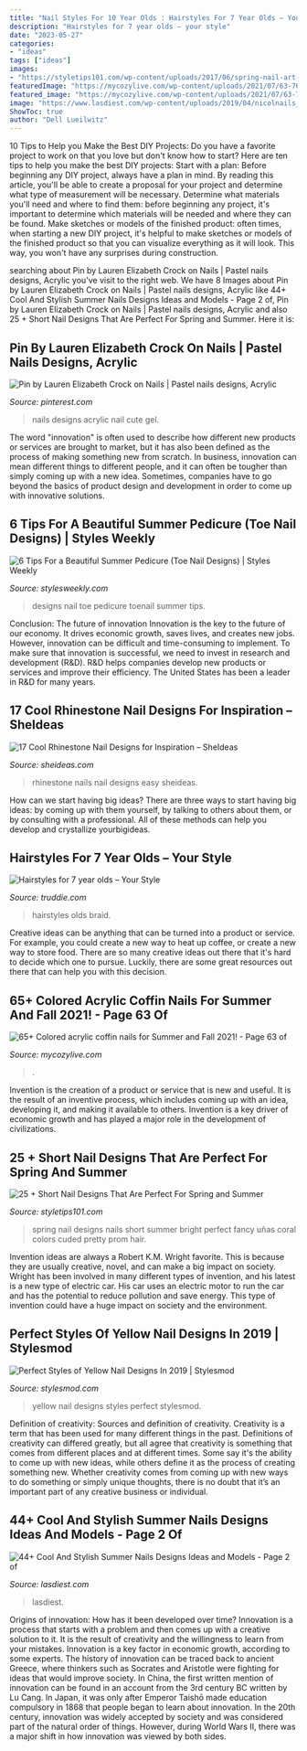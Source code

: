 ```yaml
---
title: "Nail Styles For 10 Year Olds : Hairstyles For 7 Year Olds – Your Style"
description: "Hairstyles for 7 year olds – your style"
date: "2023-05-27"
categories:
- "ideas"
tags: ["ideas"]
images:
- "https://styletips101.com/wp-content/uploads/2017/06/spring-nail-art-25.jpg"
featuredImage: "https://mycozylive.com/wp-content/uploads/2021/07/63-768x1365.jpg"
featured_image: "https://mycozylive.com/wp-content/uploads/2021/07/63-768x1365.jpg"
image: "https://www.lasdiest.com/wp-content/uploads/2019/04/nicolnails_56563300_563029607525640_5007684453075786341_n-e1555898409262-563x1024.jpg"
ShowToc: true
author: "Dell Lueilwitz"
---
```



10 Tips to Help you Make the Best DIY Projects:
Do you have a favorite project to work on that you love but don't know how to start? Here are ten tips to help you make the best DIY projects: 
Start with a plan: Before beginning any DIY project, always have a plan in mind. By reading this article, you'll be able to create a proposal for your project and determine what type of measurement will be necessary. Determine what materials you'll need and where to find them: before beginning any project, it's important to determine which materials will be needed and where they can be found. Make sketches or models of the finished product: often times, when starting a new DIY project, it's helpful to make sketches or models of the finished product so that you can visualize everything as it will look. This way, you won't have any surprises during construction.

	

		
searching about Pin by Lauren Elizabeth Crock on Nails | Pastel nails designs, Acrylic you've visit to the right web. We have 8 Images about Pin by Lauren Elizabeth Crock on Nails | Pastel nails designs, Acrylic like 44+ Cool And Stylish Summer Nails Designs Ideas and Models - Page 2 of, Pin by Lauren Elizabeth Crock on Nails | Pastel nails designs, Acrylic and also 25 + Short Nail Designs That Are Perfect For Spring and Summer. Here it is:
		
    
## Pin By Lauren Elizabeth Crock On Nails | Pastel Nails Designs, Acrylic

<img loading=lazy src="https://i.pinimg.com/originals/d4/08/11/d40811761f417c4ce14bff87b5da3e5a.jpg" onerror="this.onerror=null;this.src='https://tse2.mm.bing.net/th?id=OIP.m1WBYoeXirqtNSEkcl4DsgHaJ6&amp;pid=15.1';" alt="Pin by Lauren Elizabeth Crock on Nails | Pastel nails designs, Acrylic">

_Source: pinterest.com_

>nails designs acrylic nail cute gel. 

	

The word "innovation" is often used to describe how different new products or services are brought to market, but it has also been defined as the process of making something new from scratch. In business, innovation can mean different things to different people, and it can often be tougher than simply coming up with a new idea. Sometimes, companies have to go beyond the basics of product design and development in order to come up with innovative solutions.

    
## 6 Tips For A Beautiful Summer Pedicure (Toe Nail Designs) | Styles Weekly

<img loading=lazy src="http://www.stylesweekly.com/wp-content/uploads/2018/05/toenail-designs-21.jpg" onerror="this.onerror=null;this.src='https://tse2.mm.bing.net/th?id=OIP.hOmjv8-B3mKuLLMl_rPDJAHaHa&amp;pid=15.1';" alt="6 Tips For a Beautiful Summer Pedicure (Toe Nail Designs) | Styles Weekly">

_Source: stylesweekly.com_

>designs nail toe pedicure toenail summer tips. 

	

Conclusion: The future of innovation
Innovation is the key to the future of our economy. It drives economic growth, saves lives, and creates new jobs. However, innovation can be difficult and time-consuming to implement. To make sure that innovation is successful, we need to invest in research and development (R&D). R&D helps companies develop new products or services and improve their efficiency.
The United States has been a leader in R&D for many years.

    
## 17 Cool Rhinestone Nail Designs For Inspiration – SheIdeas

<img loading=lazy src="https://www.sheideas.com/wp-content/uploads/2016/10/Easy-Rhinestone-Nails-Ideas-for-Long-Nails-2017.jpg" onerror="this.onerror=null;this.src='https://tse3.mm.bing.net/th?id=OIP.FhQhSDcSPZrYb44muIYN0wHaGl&amp;pid=15.1';" alt="17 Cool Rhinestone Nail Designs for Inspiration – SheIdeas">

_Source: sheideas.com_

>rhinestone nails nail designs easy sheideas. 

	

How can we start having big ideas?
There are three ways to start having big ideas: by coming up with them yourself, by talking to others about them, or by consulting with a professional. All of these methods can help you develop and crystallize yourbigideas.

    
## Hairstyles For 7 Year Olds – Your Style

<img loading=lazy src="https://truddie.com/images5/0418/hairstyles-for-7-year-olds/hairstyles-for-7-year-olds-16_13.jpg" onerror="this.onerror=null;this.src='https://tse4.mm.bing.net/th?id=OIP.ZHKqABlzakT5ttSmlOQQ8wAAAA&amp;pid=15.1';" alt="Hairstyles for 7 year olds – Your Style">

_Source: truddie.com_

>hairstyles olds braid. 

	

Creative ideas can be anything that can be turned into a product or service. For example, you could create a new way to heat up coffee, or create a new way to store food. There are so many creative ideas out there that it's hard to decide which one to pursue. Luckily, there are some great resources out there that can help you with this decision.

    
## 65+ Colored Acrylic Coffin Nails For Summer And Fall 2021! - Page 63 Of

<img loading=lazy src="https://mycozylive.com/wp-content/uploads/2021/07/63-768x1365.jpg" onerror="this.onerror=null;this.src='https://tse4.mm.bing.net/th?id=OIP.M4CJnEPmps_D-JcdXv4p8QHaNK&amp;pid=15.1';" alt="65+ Colored acrylic coffin nails for Summer and Fall 2021! - Page 63 of">

_Source: mycozylive.com_

>. 

	

Invention is the creation of a product or service that is new and useful. It is the result of an inventive process, which includes coming up with an idea, developing it, and making it available to others. Invention is a key driver of economic growth and has played a major role in the development of civilizations.

    
## 25 + Short Nail Designs That Are Perfect For Spring And Summer

<img loading=lazy src="https://styletips101.com/wp-content/uploads/2017/06/spring-nail-art-25.jpg" onerror="this.onerror=null;this.src='https://tse4.mm.bing.net/th?id=OIP.zNpo1HJEr7FvH_EoaI7ohgHaMC&amp;pid=15.1';" alt="25 + Short Nail Designs That Are Perfect For Spring and Summer">

_Source: styletips101.com_

>spring nail designs nails short summer bright perfect fancy uñas coral colors cuded pretty prom hair. 

	

Invention ideas are always a Robert K.M. Wright favorite. This is because they are usually creative, novel, and can make a big impact on society. Wright has been involved in many different types of invention, and his latest is a new type of electric car. His car uses an electric motor to run the car and has the potential to reduce pollution and save energy. This type of invention could have a huge impact on society and the environment.

    
## Perfect Styles Of Yellow Nail Designs In 2019 | Stylesmod

<img loading=lazy src="https://i1.wp.com/stylesmod.com/wp-content/uploads/2019/02/Perfect-Styles-of-Yellow-Nail-Designs.jpg?resize=566%2C732&amp;ssl=1" onerror="this.onerror=null;this.src='https://tse4.mm.bing.net/th?id=OIP.uyUpg4OE0RsvhDU3RtCRCgHaJl&amp;pid=15.1';" alt="Perfect Styles of Yellow Nail Designs In 2019 | Stylesmod">

_Source: stylesmod.com_

>yellow nail designs styles perfect stylesmod. 

	

Definition of creativity: Sources and definition of creativity.
Creativity is a term that has been used for many different things in the past. Definitions of creativity can differed greatly, but all agree that creativity is something that comes from different places and at different times. Some say it's the ability to come up with new ideas, while others define it as the process of creating something new. Whether creativity comes from coming up with new ways to do something or simply unique thoughts, there is no doubt that it’s an important part of any creative business or individual.

    
## 44+ Cool And Stylish Summer Nails Designs Ideas And Models - Page 2 Of

<img loading=lazy src="https://www.lasdiest.com/wp-content/uploads/2019/04/nicolnails_56563300_563029607525640_5007684453075786341_n-e1555898409262-563x1024.jpg" onerror="this.onerror=null;this.src='https://tse1.mm.bing.net/th?id=OIP.M-PCzaIHQ70Ft6lz0KfyMgHaNe&amp;pid=15.1';" alt="44+ Cool And Stylish Summer Nails Designs Ideas and Models - Page 2 of">

_Source: lasdiest.com_

>lasdiest. 

	

Origins of innovation: How has it been developed over time?
Innovation is a process that starts with a problem and then comes up with a creative solution to it. It is the result of creativity and the willingness to learn from your mistakes. Innovation is a key factor in economic growth, according to some experts. The history of innovation can be traced back to ancient Greece, where thinkers such as Socrates and Aristotle were fighting for ideas that would improve society. In China, the first written mention of innovation can be found in an account from the 3rd century BC written by Lu Cang. In Japan, it was only after Emperor Taishō made education compulsory in 1868 that people began to learn about innovation. In the 20th century, innovation was widely accepted by society and was considered part of the natural order of things. However, during World Wars II, there was a major shift in how innovation was viewed by both sides.

